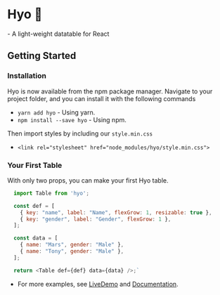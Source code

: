 # Hyo :mount_fuji:
\- A light-weight datatable for React
## Getting Started

### Installation
Hyo is now available from the npm package manager. Navigate to your project folder, and you can install it with the following commands 

* `yarn add hyo` - Using yarn.
* `npm install --save hyo` - Using npm.

Then import styles by including our `style.min.css`

* ``<link rel="stylesheet" href="node_modules/hyo/style.min.css">``

### Your First Table
With only two props, you can make your first Hyo table.
``` javascript
  import Table from 'hyo';

  const def = [
    { key: "name", label: "Name", flexGrow: 1, resizable: true },
    { key: "gender", label: "Gender", flexGrow: 1 },
  ];

  const data = [
    { name: "Mars", gender: "Male" },
    { name: "Tony", gender: "Male" },
  ];

  return <Table def={def} data={data} />;`
```
* For more examples, see [LiveDemo](http://hyo-mars.herokuapp.com/) and [Documentation](https://marswang92.github.io/hyo/).
